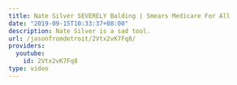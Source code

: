 ```yaml
---
title: Nate Silver SEVERELY Balding | Smears Medicare For All
date: "2019-09-15T10:33:37+08:00"
description: Nate Silver is a sad tool.
url: /jasonfromdetroit/2Vtx2vK7Fq8/
providers:
  youtube:
    id: 2Vtx2vK7Fq8
type: video
---
```

